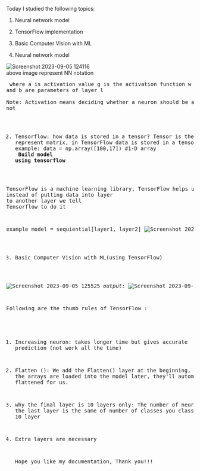 Today I studied the following topics:
1. Neural network model
2. TensorFlow implementation
3. Basic Computer Vision with ML

1. Neural network model

![Screenshot 2023-09-05 124116](https://github.com/Titanpimpale/ML-Documentation-/assets/109168200/ccb63210-a898-42d7-8030-7ed23cbbcac5)<br>
above image represent NN notation<pre> where a is activation value
                                            g is the activation function 
                                            w and b are parameters of layer l  
Note: Activation means deciding whether a neuron should be activated or not

2. Tensorflow:
   how data is stored in a tensor?
   Tensor is the way to represent matrix, in TensorFlow data is stored in a tensor (i.e. matrix)
   example: data = np.array([100,17]) #1-D array<br>
<strong>Build model using tensorflow</strong>

TensorFlow is a machine learning library, TensorFlow helps us in instead of putting data into layer<br>to another layer we tell Tensorflow to do it 

example model = sequiential[layer1, layer2]
![Screenshot 2023-09-05 093722](https://github.com/Titanpimpale/ML-Documentation-/assets/109168200/5055bb7b-3139-4a71-aced-83ba8b2a1dcb)

3. Basic Computer Vision with ML(using TensorFlow)

![Screenshot 2023-09-05 125525](https://github.com/Titanpimpale/ML-Documentation-/assets/109168200/72f95a0e-bf57-454e-a7da-172d760a6e9c)
<em>output:</em>
![Screenshot 2023-09-05 125557](https://github.com/Titanpimpale/ML-Documentation-/assets/109168200/48ba55ab-d11e-410a-82fe-642c390c9d07)

Following are the thumb rules of TensorFlow :
1. Increasing neuron: takes longer time but gives accurate prediction (not work all the time)
2. Flatten ():  We add the Flatten() layer at the beginning, and when the arrays are loaded into the model later, they'll automatically be flattened for us.
3. why the final layer is 10 layers only: The number of neurons in the last layer is the same of number of classes you classify here 0-9 so 10 layer
4. Extra layers are necessary

   Hope you like my documentation, Thank you!!!  


